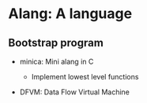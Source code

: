 # Alang: A language

## Bootstrap program

* minica: Mini alang in C
  * Implement lowest level functions

* DFVM: Data Flow Virtual Machine
